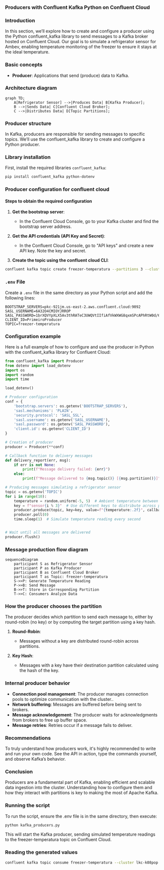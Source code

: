 ### Producers with Confluent Kafka Python on Confluent Cloud

### Introduction

In this section, we’ll explore how to create and configure a producer using the Python confluent_kafka library to send messages to a Kafka broker hosted on Confluent Cloud. Our goal is to simulate a refrigerator sensor for Ambev, enabling temperature monitoring of the freezer to ensure it stays at the ideal temperature.

### Basic concepts

- **Producer**: Applications that send (produce) data to Kafka.

### Architecture diagram

```mermaid
graph TD;
    A[Refrigerator Sensor] -->|Produces Data| B[Kafka Producer];
    B -->|Sends Data| C[Confluent Cloud Broker];
    C -->|Distributes Data| D[Topic Partitions];
```

### Producer structure

In Kafka, producers are responsible for sending messages to specific topics. We’ll use the confluent_kafka library to create and configure a Python producer.

### Library installation

First, install the required libraries `confluent_kafka`:

```bash
pip install confluent_kafka python-dotenv
```

### Producer configuration for confluent cloud

#### Steps to obtain the required configuration

1. **Get the bootstrap server**:
   - In the Confluent Cloud Console, go to your Kafka cluster and find the bootstrap server address.

2. **Get the API credentials (API Key and Secret)**:
   - In the Confluent Cloud Console, go to "API keys" and create a new API key. Note the key and secret.

3. **Create the topic using the confluent cloud CLI**:

```bash
confluent kafka topic create freezer-temperatura --partitions 3 --cluster lkc-k08pop
```

### `.env` File

Create a `.env` file in the same directory as your Python script and add the following lines:

```plaintext
BOOTSTRAP_SERVERS=pkc-921jm.us-east-2.aws.confluent.cloud:9092
SASL_USERNAME=6A32O4CMIOYJRROP
SASL_PASSWORD=1brXQVYpXLX5Av3thRATeC3UWQVtIIfiAfVkWXWG8qxmSPcAPhRtW0d/6Y5CPG9L
CLIENT_ID=PrimeiroProducer
TOPIC=freezer-temperatura
```

### Configuration example

Here is a full example of how to configure and use the producer in Python with the confluent_kafka library for Confluent Cloud:

```python
from confluent_kafka import Producer
from dotenv import load_dotenv
import os
import random
import time

load_dotenv()

# Producer configuration
conf = {
    'bootstrap.servers': os.getenv('BOOTSTRAP_SERVERS'),
    'sasl.mechanisms': 'PLAIN',
    'security.protocol': 'SASL_SSL',
    'sasl.username': os.getenv('SASL_USERNAME'),
    'sasl.password': os.getenv('SASL_PASSWORD'),
    'client.id': os.getenv('CLIENT_ID')
}

# Creation of producer
producer = Producer(**conf)

# Callback function to delivery messages
def delivery_report(err, msg):
    if err is not None:
        print(f"Message delivery failed: {err}")
    else:
        print(f"Message delivered to {msg.topic()} [{msg.partition()}]")

# Producing messages simulating a refrigerator sensor
topic = os.getenv('TOPIC')
for i in range(10):
    temperature = random.uniform(-5, 5)  # Ambient temperature between -5 and 5 degrees Celsius
    key = f"sensor{i % 3}"  # Use different keys to distribute across partitions
    producer.produce(topic, key=key, value=f"{temperature:.2f}", callback=delivery_report)
    producer.poll(0)
    time.sleep(1)  # Simulate temperature reading every second


# Wait until all messages are delivered
producer.flush()
```

### Message production flow diagram

```mermaid
sequenceDiagram
    participant S as Refrigerator Sensor
    participant P as Kafka Producer
    participant B as Confluent Cloud Broker
    participant T as Topic: freezer-temperatura
    S->>P: Generate Temperature Reading
    P->>B: Send Message
    B->>T: Store in Corresponding Partition
    T->>C: Consumers Analyze Data
```

### How the producer chooses the partition

The producer decides which partition to send each message to, either by round-robin (no key) or by computing the target partition using a key hash.


1. **Round-Robin**:
   - Messages without a key are distributed round-robin across partitions.

2. **Key Hash**:
   - Messages with a key have their destination partition calculated using the hash of the key.

### Internal producer behavior

- **Connection pool management**: The producer manages connection pools to optimize communication with the cluster..
- **Network buffering**: Messages are buffered before being sent to brokers.
- **Message acknowledgement**: The producer waits for acknowledgments from brokers to free up buffer space.
- **Message retries**: Retries occur if a message fails to deliver.

### Recommendations

To truly understand how producers work, it's highly recommended to write and run your own code. See the API in action, type the commands yourself, and observe Kafka’s behavior.

### Conclusion

Producers are a fundamental part of Kafka, enabling efficient and scalable data ingestion into the cluster. Understanding how to configure them and how they interact with partitions is key to making the most of Apache Kafka.

### Running the script

To run the script, ensure the .env file is in the same directory, then execute:

```bash
python kafka_producers.py
```

This will start the Kafka producer, sending simulated temperature readings to the freezer-temperatura topic on Confluent Cloud.

### Reading the generated values

```bash
confluent kafka topic consume freezer-temperatura --cluster lkc-k08pop --from-beginning
```